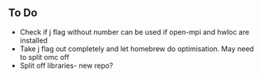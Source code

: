 ## To Do

- Check if j flag without number can be used if open-mpi and hwloc are installed
- Take j flag out completely and let homebrew do optimisation. May need to split omc off
- Split off libraries- new repo?

